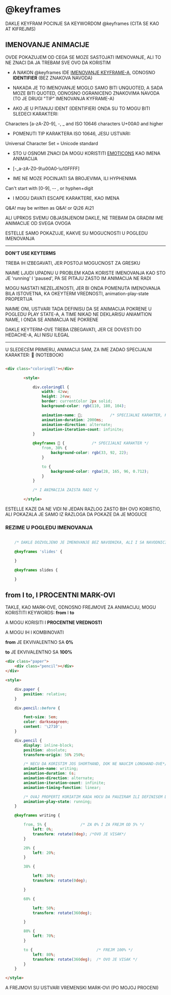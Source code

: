 # @keyframes

DAKLE KEYFRAM POCINJE SA KEYWORDOM @keyframes (CITA SE KAO AT KIFREJMS)

## IMENOVANJE ANIMACIJE

OVDE POKAZUJEM OD CEGA SE MOZE SASTOJATI IMENOVANJE, ALI TO NE ZNACI DA JA TREBAM SVE OVO DA KORISTIM

- A NAKON @keyframes IDE [IMENOVANJE KEYFRAME-A](https://estelle.github.io/cssmastery/animations/#slide26), ODNOSNO **IDENTIFIER** (BEZ ZNAKOVA NAVODA)

- NAKADA JE TO IMENOVANJE MOGLO SAMO BITI UNQUOTED, A SADA MOZE BITI QUOTED, ODNOSNO OGRANICENO ZNAKOVIMA NAVODA (TO JE DRUGI "TIP" IMENOVANJA KYFRAME-A)

- AKO JE U PITANJU IDENT (IDENTIFIER) ONDA SU TO MOGU BITI SLEDECI KARAKTERI:

Characters [a-zA-Z0-9], -, _ and ISO 10646 characters U+00A0 and higher

- POMENUTI TIP KARAKTERA ISO 10646, JESU USTVARI:

Universal Character Set = Unicode standard

- STO U OSNOMI ZNACI DA MOGU KORISTITI [EMOTICONS](http://smiley.cool/en/emoticons.php) KAO IMENA ANIMACIJA

- [-_a-zA-Z0-9\u00A0-\u10FFFF]

- IME NE MOZE POCINJATI SA BROJEVIMA, ILI HYPHENIMA

Can't start with [0-9], -- , or hyphen+digit 

- I MOGU DAVATI ESCAPE KARAKTERE, KAO IMENA

Q&A! may be written as Q\&A\! or Q\26 A\21

ALI UPRKOS SVEMU OBJASNJENOM DAKLE, NE TREBAM DA GRADIM IME ANIMACIJE OD  SVEGA OVOGA

ESTELLE SAMO POKAZUJE, KAKVE SU MOGUCNOSTI U POGLEDU IMENOVANJA

****

**DON'T USE KEYTERMS**

TREBA IH IZBEGAVATI, JER POSTOJI MOGUCNOST ZA GRESKU

NAIME LJUDI UPADNU U PROBLEM KADA KORISTE IMENOVANJA KAO STO JE 'running' I 'paused', PA SE PITAJU ZASTO IM ANIMACIJA NE RADI

MOGU NASTATI NEZELJENOSTI, JER BI ONDA POMENUTA IMENOVANJA BILA ISTOVETNA, KA OKEYTERM VREDNOSTI, animation-play-state PROPERTIJA

NAIME ONI, USTVARI TADA DEFINISU DA SE ANIMACIJA POKRENE U POGLEDU PLAY STATE-A, A TIME NIKAD NE DEKLARISU ANIAMTION NAME, I ONDA SE ANIMACIJA NE POKRENE

DAKLE KEYTERM-OVE TREBA IZBEGAVATI, JER CE DOVESTI DO HEDACHE-A, ALI NISU ILEGAL

****

U SLEDECEM PRIMERU, ANIMACIJI SAM, ZA IME ZADAO SPECIJALNI KARAKTER: 📗 (NOTEBOOK)

```HTML

<div class="coloringEl"></div>

        <style>

            div.coloringEl {
                width: 42vw;
                height: 24vw;
                border: currentColor 2px solid;
                background-color: rgb(110, 180, 104);

                animation-name: 📓;            /* SPECIJALNI KARAKTER, KAO IME ANIMACIJE */
                animation-duration: 2000ms;
                animation-direction: alternate;
                animation-iteration-count: infinite;
            }

            @keyframes 📓 {            /* SPECIJALNI KARAKTER */
                from, 30% {
                    background-color: rgb(33, 92, 22);
                }

                to {
                    background-color: rgba(28, 165, 96, 0.712);
                }
            }

            /* I ANIMACIJA ZAISTA RADI */

        </style>

```

ESTELLE KAZE DA NE VIDI NI JEDAN RAZLOG ZASTO BIH OVO KORISTIO, ALI POKAZALA JE SAMO IZ RAZLOGA DA POKAZE DA JE MOGUCE

### REZIME U POGLEDU IMENOVANJA

```CSS

    /* DAKLE DOZVOLJENO JE IMENOVANJE BEZ NAVODNIKA, ALI I SA NAVODNICIMA */

    @keyframes 'slides' {

    }

    @keyframes slides {

    }

```

## from I to, I PROCENTNI MARK-OVI

TAKLE, KAO MARK-OVE, ODNOSNO FREJMOVE ZA ANIMACIJU, MOGU KORISTITI KEYWORDS: **from** I **to**

A MOGU KORISITI I **PROCENTNE VREDNOSTI**

A MOGU IH I KOMBINOVATI

**from** JE EKVIVALENTNO SA **0%**

**to** JE EKVIVALENTNO SA **100%**

```HTML
<div class="paper">
    <div class="pencil"></div>
</div>

<style>

    div.paper {
        position: relative;
    }

    div.pencil::before {

        font-size: 5em;
        color: darkseagreen;
        content: '\2710';
    }

    div.pencil {
        display: inline-block;
        position: absolute;
        transform-origin: 50% 250%;

        /* NECU DA KORISTIM JOS SHORTHAND, DOK NE NAUCIM LONGHAND-OVE*/
        animation-name: writing;
        animation-duration: 6s;
        animation-direction: alternate;
        animation-iteration-count: infinite;
        animation-timing-function: linear;

        /* OVAJ PROPERTI KORIATIM KADA HOCU DA PAUZIRAM ILI DEFINISEM DA JE ANIAMCIJA U RUNNING STANJU */
        animation-play-state: running;
    }

    @keyframes writing {

        from, 5% {               /* ZA 0% I ZA FREJM OD 5% */
            left: 0%;
            transform: rotate(0deg); /*OVO JE VISAK*/
        }

        20% {
            left: 20%;
        }

        38% {

            left: 38%;
            transform: rotate(0deg);

        }

        60% {

            left: 50%;
            transform: rotate(360deg);

        }

        80% {
            left: 70%;
        }

        to {                            /* FREJM 100% */
            left: 80%;
            transform: rotate(360deg);  /* OVO JE VISAK */
        }
    }

</style>
```

A FREJMOVI SU USTVARI VREMENSKI MARK-OVI (PO MOJOJ PROCENI)
